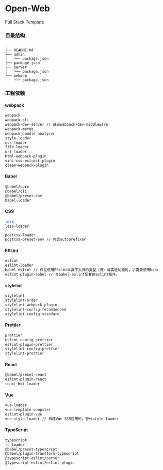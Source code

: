 # Open-Web

Full Stack Template

### 目录结构

``` shell
.
├── README.md
├── admin
│   └── package.json
├── package.json
├── server
│   └── package.json
└── webapp
    └── package.json
```

### 工程依赖

#### webpack

```bash
webpack
webpack-cli
webpack-dev-server // 或者webpack-dev-middleware
webpack-merge
webpack-bundle-analyzer
style-loader
css-loader
file-loader
url-loader
html-webpack-plugin
mini-css-extract-plugin
clean-webpack-plugin
```

#### Babel

```bash
@babel/core
@babel/cli
@babel/preset-env
babel-loader
```

#### CSS

```bash
less
less-loader

postcss-loader
postcss-preset-env // 内含autoprefixer
```

#### ESLint

```bash
eslint
eslint-loader
babel-eslint // 仅在使用ESLint本身不支持的类型（流）或实验功能时，才需要使用babel-eslint。
eslint-plugin-babel // 与babel-eslint配套的eslint插件。
```

#### stylelint

```bash
stylelint
stylelint-order
stylelint-webpack-plugin
stylelint-config-recommended
stylelint-config-standard
```

#### Prettier

```bash
prettier
eslint-config-prettier
eslint-plugin-prettier
stylelint-config-prettier
stylelint-prettier
```

#### React

```bash
@babel/preset-react
eslint-plugin-react
react-hot-loader
```

#### Vue

```bash
vue-loader
vue-template-compiler
eslint-plugin-vue
vue-style-loader // 构建Vue SSR应用时，替代style-loader
```

#### TypeScript

```bash
typescript
ts-loader
@babel/preset-typescript
@babel/plugin-transform-typescript
@typescript-eslint/parser
@typescript-eslint/eslint-plugin
```